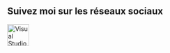 ## Suivez moi sur les réseaux sociaux 


<img align="left" alt="Visual Studio Code" height="50px" src="https://i.ibb.co/W3rfXs7/brand1.png" />


